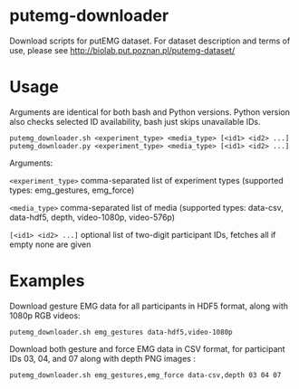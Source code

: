 # putemg-downloader
Download scripts for putEMG dataset.
For dataset description and terms of use, please see http://biolab.put.poznan.pl/putemg-dataset/

# Usage

Arguments are identical for both bash and Python versions. Python version also checks selected ID availability, bash just skips unavailable IDs.

```shell
putemg_downloader.sh <experiment_type> <media_type> [<id1> <id2> ...]
putemg_downloader.py <experiment_type> <media_type> [<id1> <id2> ...]
```
Arguments:

`<experiment_type>` comma-separated list of experiment types (supported types: emg_gestures, emg_force)
    
`<media_type>` comma-separated list of media (supported types: data-csv, data-hdf5, depth, video-1080p, video-576p)
    
`[<id1> <id2> ...]` optional list of two-digit participant IDs, fetches all if empty none are given

# Examples

Download gesture EMG data for all participants in HDF5 format, along with 1080p RGB videos:
```shell
putemg_downloader.sh emg_gestures data-hdf5,video-1080p
```

Download both gesture and force EMG data in CSV format, for participant IDs 03, 04, and 07 along with depth PNG images :
```shell
putemg_downloader.sh emg_gestures,emg_force data-csv,depth 03 04 07
```
